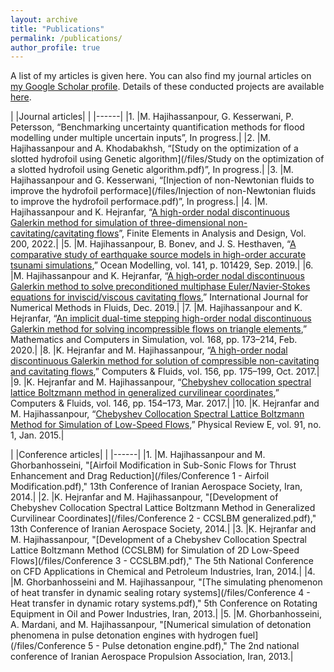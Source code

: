 ```yaml
---
layout: archive
title: "Publications"
permalink: /publications/
author_profile: true
---
```



A list of my articles is given here. You can also find my journal articles on [my Google Scholar profile](https://scholar.google.com/citations?user=9IemJO8AAAAJ&hl=en). Details of these conducted projects are available [here](./projects.md).

|    |Journal articles|
|    |------|
|1.  |M. Hajihassanpour, G. Kesserwani, P. Petersson, “Benchmarking uncertainty quantification methods for flood modelling under multiple uncertain inputs”, In progress.|
|2.  |M. Hajihassanpour and A. Khodabakhsh, “[Study on the optimization of a slotted hydrofoil using Genetic algorithm](/files/Study on the optimization of a slotted hydrofoil using Genetic algorithm.pdf)”, In progress.|
|3.  |M. Hajihassanpour and G. Kesserwani, “[Injection of non-Newtonian fluids to improve the hydrofoil performace](/files/Injection of non-Newtonian fluids to improve the hydrofoil performace.pdf)”, In progress.|
|4.  |M. Hajihassanpour and K. Hejranfar, “[A high-order nodal discontinuous Galerkin method for simulation of three-dimensional non-cavitating/cavitating flows](https://www.sciencedirect.com/science/article/abs/pii/S0168874X21001591)”, Finite Elements in Analysis and Design, Vol. 200, 2022.|
|5.  |M. Hajihassanpour, B. Bonev, and J. S. Hesthaven, “[A comparative study of earthquake source models in high-order accurate tsunami simulations](https://www.sciencedirect.com/science/article/pii/S1463500318302658),” Ocean Modelling, vol. 141, p. 101429, Sep. 2019.|
|6.  |M. Hajihassanpour and K. Hejranfar, “[A high‐order nodal discontinuous Galerkin method to solve preconditioned multiphase Euler/Navier‐Stokes equations for inviscid/viscous cavitating flows](https://onlinelibrary.wiley.com/doi/abs/10.1002/fld.4792),” International Journal for Numerical Methods in Fluids, Dec. 2019.|
|7.  |M. Hajihassanpour and K. Hejranfar, “[An implicit dual-time stepping high-order nodal discontinuous Galerkin method for solving incompressible flows on triangle elements](https://www.sciencedirect.com/science/article/abs/pii/S0378475419302514),” Mathematics and Computers in Simulation, vol. 168, pp. 173–214, Feb. 2020.|
|8.  |K. Hejranfar and M. Hajihassanpour, “[A high-order nodal discontinuous Galerkin method for solution of compressible non-cavitating and cavitating flows](https://www.sciencedirect.com/science/article/abs/pii/S0045793017302402),” Computers & Fluids, vol. 156, pp. 175–199, Oct. 2017.|
|9.  |K. Hejranfar and M. Hajihassanpour, “[Chebyshev collocation spectral lattice Boltzmann method in generalized curvilinear coordinates](https://www.sciencedirect.com/science/article/abs/pii/S0045793017300208?via%3Dihub),” Computers & Fluids, vol. 146, pp. 154–173, Mar. 2017.|
|10. |K. Hejranfar and M. Hajihassanpour, “[Chebyshev Collocation Spectral Lattice Boltzmann Method for Simulation of Low-Speed Flows](https://journals.aps.org/pre/abstract/10.1103/PhysRevE.91.013301),” Physical Review E, vol. 91, no. 1, Jan. 2015.|


|    |Conference articles|
|    |------|
|1.  |M. Hajihassanpour and M. Ghorbanhosseini, "[Airfoil Modification in Sub-Sonic Flows for Thrust Enhancement and Drag Reduction](/files/Conference 1 - Airfoil Modification.pdf)," 13th Conference of Iranian Aerospace Society, Iran, 2014.|
|2.  |K. Hejranfar and M. Hajihassanpour, "[Development of Chebyshev Collocation Spectral Lattice Boltzmann Method in Generalized Curvilinear Coordinates](/files/Conference 2 - CCSLBM generalized.pdf)," 13th Conference of Iranian Aerospace Society, 2014.|
|3.  |K. Hejranfar and M. Hajihassanpour, "[Development of a Chebyshev Collocation Spectral Lattice Boltzmann Method (CCSLBM) for Simulation of 2D Low-Speed Flows](/files/Conference 3 - CCSLBM.pdf)," The 5th National Conference on CFD Applications in Chemical and Petroleum Industries, Iran, 2014.|
|4.  |M. Ghorbanhosseini and M. Hajihassanpour, "[The simulating phenomenon of heat transfer in dynamic sealing rotary systems](/files/Conference 4 - Heat transfer in dynamic rotary systems.pdf)," 5th Conference on Rotating Equipment in Oil and Power Industries, Iran, 2013.|
|5.  |M. Ghorbanhosseini, A. Mardani, and M. Hajihassanpour, "[Numerical simulation of detonation phenomena in pulse detonation engines with hydrogen fuel](/files/Conference 5 - Pulse detonation engine.pdf)," The 2nd  national conference of Iranian Aerospace Propulsion Association, Iran, 2013.|

